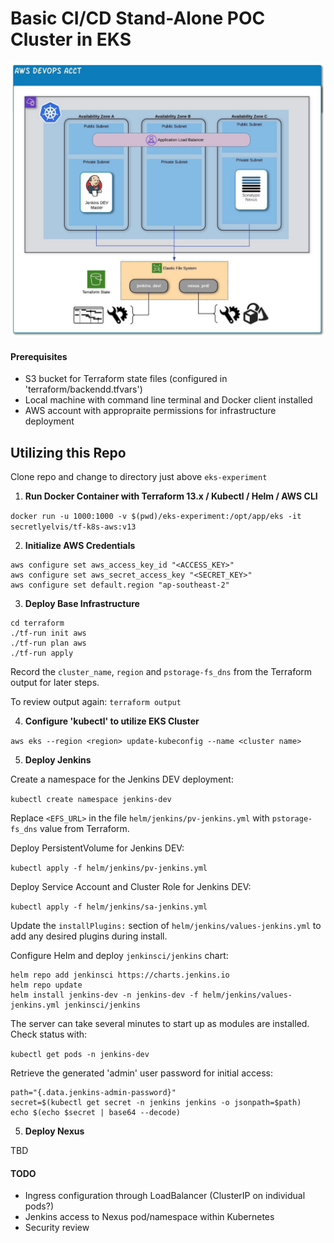 # **Basic CI/CD Stand-Alone POC Cluster in EKS**

![Overview diagram](./images/Overview.jpeg)

#### Prerequisites
- S3 bucket for Terraform state files (configured in 'terraform/backendd.tfvars')
- Local machine with command line terminal and Docker client installed
- AWS account with appropraite permissions for infrastructure deployment
## **Utilizing this Repo**
Clone repo and change to directory just above `eks-experiment`
1. **Run Docker Container with Terraform 13.x / Kubectl / Helm / AWS CLI**

`docker run -u 1000:1000 -v $(pwd)/eks-experiment:/opt/app/eks -it secretlyelvis/tf-k8s-aws:v13`

2. **Initialize AWS Credentials**
```
aws configure set aws_access_key_id "<ACCESS_KEY>"
aws configure set aws_secret_access_key "<SECRET_KEY>"
aws configure set default.region "ap-southeast-2"
```
3. **Deploy Base Infrastructure**
```
cd terraform
./tf-run init aws
./tf-run plan aws
./tf-run apply
```
Record the `cluster_name`, `region` and `pstorage-fs_dns` from the Terraform output for later steps.

To review output again:
`terraform output`

4. **Configure 'kubectl' to utilize EKS Cluster**

`aws eks --region <region> update-kubeconfig --name <cluster name>`

5. **Deploy Jenkins**

Create a namespace for the Jenkins DEV deployment:

`kubectl create namespace jenkins-dev`

Replace `<EFS_URL>` in the file `helm/jenkins/pv-jenkins.yml` with `pstorage-fs_dns` value from Terraform.

Deploy PersistentVolume for Jenkins DEV:

`kubectl apply -f helm/jenkins/pv-jenkins.yml`

Deploy Service Account and Cluster Role for Jenkins DEV:

`kubectl apply -f helm/jenkins/sa-jenkins.yml`

Update the `installPlugins:` section of `helm/jenkins/values-jenkins.yml` to add any desired plugins during install.

Configure Helm and deploy `jenkinsci/jenkins` chart:
```
helm repo add jenkinsci https://charts.jenkins.io
helm repo update
helm install jenkins-dev -n jenkins-dev -f helm/jenkins/values-jenkins.yml jenkinsci/jenkins
```
The server can take several minutes to start up as modules are installed.  Check status with:

`kubectl get pods -n jenkins-dev`

Retrieve the generated 'admin' user password for initial access:
```
path="{.data.jenkins-admin-password}"
secret=$(kubectl get secret -n jenkins jenkins -o jsonpath=$path)
echo $(echo $secret | base64 --decode)
```

5. **Deploy Nexus**

TBD

#### TODO

- Ingress configuration through LoadBalancer (ClusterIP on individual pods?)
- Jenkins access to Nexus pod/namespace within Kubernetes
- Security review